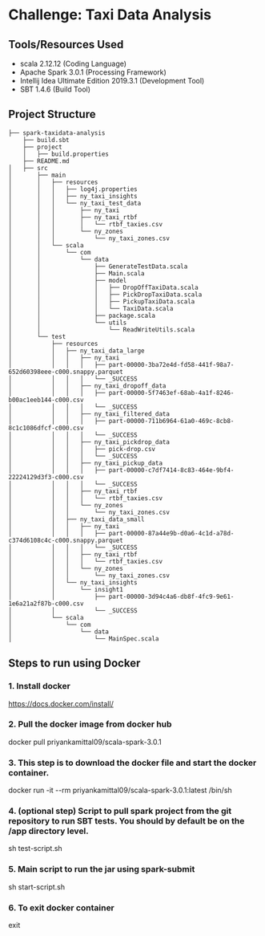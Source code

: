 # Challenge: Taxi Data Analysis                                       

## Tools/Resources Used

- scala 2.12.12                               (Coding Language)
- Apache Spark 3.0.1                          (Processing Framework)
- Intellij Idea Ultimate Edition   2019.3.1   (Development Tool)
- SBT 1.4.6                                   (Build Tool)

## Project Structure
```
├── spark-taxidata-analysis
    ├── build.sbt
    ├── project
    │   ├── build.properties
    ├── README.md
│   ├── src
│       ├── main
│       │   ├── resources
│       │   │   ├── log4j.properties
│       │   │   ├── ny_taxi_insights
│       │   │   └── ny_taxi_test_data
│       │   │       ├── ny_taxi
│       │   │       ├── ny_taxi_rtbf
│       │   │       │   └── rtbf_taxies.csv
│       │   │       └── ny_zones
│       │   │           └── ny_taxi_zones.csv
│       │   └── scala
│       │       └── com
│       │           └── data
│       │               ├── GenerateTestData.scala
│       │               ├── Main.scala
│       │               ├── model
│       │               │   ├── DropOffTaxiData.scala
│       │               │   ├── PickDropTaxiData.scala
│       │               │   ├── PickupTaxiData.scala
│       │               │   └── TaxiData.scala
│       │               ├── package.scala
│       │               └── utils
│       │                   └── ReadWriteUtils.scala
│       └── test
│           ├── resources
│           │   ├── ny_taxi_data_large
│           │   │   ├── ny_taxi
│           │   │   │   ├── part-00000-3ba72e4d-fd58-441f-98a7-652d60398eee-c000.snappy.parquet
│           │   │   │   └── _SUCCESS
│           │   │   ├── ny_taxi_dropoff_data
│           │   │   │   ├── part-00000-5f7463ef-68ab-4a1f-8246-b00ac1eeb144-c000.csv
│           │   │   │   └── _SUCCESS
│           │   │   ├── ny_taxi_filtered_data
│           │   │   │   ├── part-00000-711b6964-61a0-469c-8cb8-8c1c1086dfcf-c000.csv
│           │   │   │   └── _SUCCESS
│           │   │   ├── ny_taxi_pickdrop_data
│           │   │   │   ├── pick-drop.csv
│           │   │   │   └── _SUCCESS
│           │   │   ├── ny_taxi_pickup_data
│           │   │   │   ├── part-00000-c7df7414-8c83-464e-9bf4-22224129d3f3-c000.csv
│           │   │   │   └── _SUCCESS
│           │   │   ├── ny_taxi_rtbf
│           │   │   │   └── rtbf_taxies.csv
│           │   │   └── ny_zones
│           │   │       └── ny_taxi_zones.csv
│           │   ├── ny_taxi_data_small
│           │   │   ├── ny_taxi
│           │   │   │   ├── part-00000-87a44e9b-d0a6-4c1d-a78d-c374d6108c4c-c000.snappy.parquet
│           │   │   │   └── _SUCCESS
│           │   │   ├── ny_taxi_rtbf
│           │   │   │   └── rtbf_taxies.csv
│           │   │   └── ny_zones
│           │   │       └── ny_taxi_zones.csv
│           │   └── ny_taxi_insights
│           │       └── insight1
│           │           ├── part-00000-3d94c4a6-db8f-4fc9-9e61-1e6a21a2f87b-c000.csv
│           │           └── _SUCCESS
│           └── scala
│               └── com
│                   └── data
│                       └── MainSpec.scala
```

## Steps to run using Docker

### 1. Install docker 
https://docs.docker.com/install/

### 2. Pull the docker image from docker hub
docker pull priyankamittal09/scala-spark-3.0.1

### 3. This step is to download the docker file and start the docker container.
docker run -it --rm priyankamittal09/scala-spark-3.0.1:latest /bin/sh

### 4. (optional step) Script to pull spark project from the git repository to run SBT tests. You should by default be on the /app directory level.
sh test-script.sh 

### 5. Main script to run the jar using spark-submit
sh start-script.sh

### 6. To exit docker container
exit





